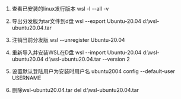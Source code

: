 1.  查看已安装的linux发行版本
wsl -l --all -v


2.  导出分发版为tar文件到d盘
wsl --export Ubuntu-20.04 d:\wsl-ubuntu20.04.tar
3. 注销当前分发版
wsl --unregister Ubuntu-20.04
4. 重新导入并安装WSL在D盘
wsl --import Ubuntu-20.04 d:\wsl-ubuntu20.04 d:\wsl-ubuntu20.04.tar --version 2
5. 设置默认登陆用户为安装时用户名
ubuntu2004 config --default-user USERNAME
6. 删除wsl-ubuntu20.04.tar
del d:\wsl-ubuntu20.04.tar
